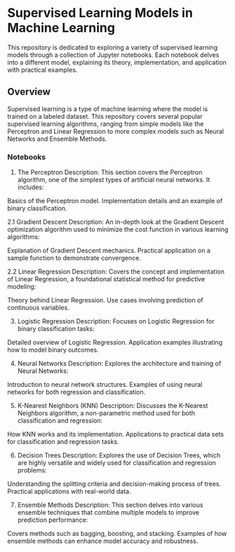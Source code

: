 # Supervised Learning Models in Machine Learning
This repository is dedicated to exploring a variety of supervised learning models through a collection of Jupyter notebooks. Each notebook delves into a different model, explaining its theory, implementation, and application with practical examples.

## Overview
Supervised learning is a type of machine learning where the model is trained on a labeled dataset. This repository covers several popular supervised learning algorithms, ranging from simple models like the Perceptron and Linear Regression to more complex models such as Neural Networks and Ensemble Methods.

### Notebooks
1. The Perceptron
Description:
This section covers the Perceptron algorithm, one of the simplest types of artificial neural networks. It includes:

Basics of the Perceptron model.
Implementation details and an example of binary classification.

2.1 Gradient Descent
Description:
An in-depth look at the Gradient Descent optimization algorithm used to minimize the cost function in various learning algorithms:

Explanation of Gradient Descent mechanics.
Practical application on a sample function to demonstrate convergence.

2.2 Linear Regression
Description:
Covers the concept and implementation of Linear Regression, a foundational statistical method for predictive modeling:

Theory behind Linear Regression.
Use cases involving prediction of continuous variables.

3. Logistic Regression
Description:
Focuses on Logistic Regression for binary classification tasks:

Detailed overview of Logistic Regression.
Application examples illustrating how to model binary outcomes.

4. Neural Networks
Description:
Explores the architecture and training of Neural Networks:

Introduction to neural network structures.
Examples of using neural networks for both regression and classification.

5. K-Nearest Neighbors (KNN)
Description:
Discusses the K-Nearest Neighbors algorithm, a non-parametric method used for both classification and regression:

How KNN works and its implementation.
Applications to practical data sets for classification and regression tasks.

6. Decision Trees
Description:
Explores the use of Decision Trees, which are highly versatile and widely used for classification and regression problems:

Understanding the splitting criteria and decision-making process of trees.
Practical applications with real-world data.

7. Ensemble Methods
Description:
This section delves into various ensemble techniques that combine multiple models to improve prediction performance:

Covers methods such as bagging, boosting, and stacking.
Examples of how ensemble methods can enhance model accuracy and robustness.